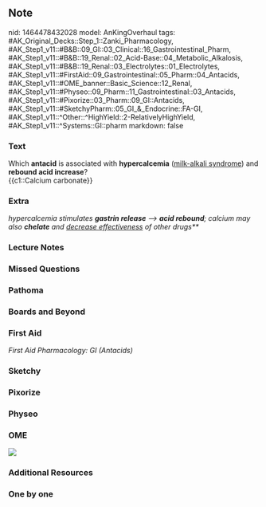 ## Note
nid: 1464478432028
model: AnKingOverhaul
tags: #AK_Original_Decks::Step_1::Zanki_Pharmacology, #AK_Step1_v11::#B&B::09_GI::03_Clinical::16_Gastrointestinal_Pharm, #AK_Step1_v11::#B&B::19_Renal::02_Acid-Base::04_Metabolic_Alkalosis, #AK_Step1_v11::#B&B::19_Renal::03_Electrolytes::01_Electrolytes, #AK_Step1_v11::#FirstAid::09_Gastrointestinal::05_Pharm::04_Antacids, #AK_Step1_v11::#OME_banner::Basic_Science::12_Renal, #AK_Step1_v11::#Physeo::09_Pharm::11_Gastrointestinal::03_Antacids, #AK_Step1_v11::#Pixorize::03_Pharm::09_GI::Antacids, #AK_Step1_v11::#SketchyPharm::05_GI_&_Endocrine::FA-GI, #AK_Step1_v11::^Other::^HighYield::2-RelativelyHighYield, #AK_Step1_v11::^Systems::GI::pharm
markdown: false

### Text
<div>
  Which <b>antacid</b> is associated with <b>hypercalcemia</b>
  (<u>milk-alkali syndrome</u>) and <b>rebound acid increase</b>?
</div>
<div>
  {{c1::Calcium carbonate}}
</div>

### Extra
<i>hypercalcemia stimulates <b>gastrin release</b> --> <b>acid
rebound</b>; calcium may also <b>chelate</b> and <u>decrease
effectiveness</u> of other drugs**</i>

### Lecture Notes


### Missed Questions


### Pathoma


### Boards and Beyond


### First Aid
<div>
  <i>First Aid Pharmacology: GI (Antacids)</i>
</div>

### Sketchy


### Pixorize


### Physeo


### OME
<div class="ome-widget">
  <a href="https://onlinemeded.org/spa/renal?ref=anki"><img src=
  "_OME_AnkiFlashcards_Topic_5.png"></a>
</div>

### Additional Resources


### One by one

